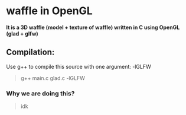 # waffle in OpenGL
**It is a 3D waffle (model + texture of waffle) written in C using OpenGL (glad + glfw)**

## Compilation: ##
Use g++ to compile this source with one argument: -lGLFW
> g++ main.c glad.c -lGLFW

### Why we are doing this?
> idk
